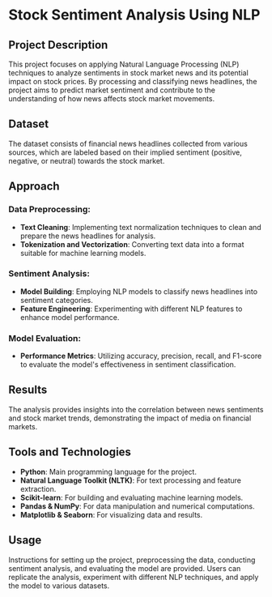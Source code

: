 # Stock Sentiment Analysis Using NLP

## Project Description

This project focuses on applying Natural Language Processing (NLP) techniques to analyze sentiments in stock market news and its potential impact on stock prices. By processing and classifying news headlines, the project aims to predict market sentiment and contribute to the understanding of how news affects stock market movements.

## Dataset

The dataset consists of financial news headlines collected from various sources, which are labeled based on their implied sentiment (positive, negative, or neutral) towards the stock market.

## Approach

### Data Preprocessing:
- **Text Cleaning**: Implementing text normalization techniques to clean and prepare the news headlines for analysis.
- **Tokenization and Vectorization**: Converting text data into a format suitable for machine learning models.

### Sentiment Analysis:
- **Model Building**: Employing NLP models to classify news headlines into sentiment categories.
- **Feature Engineering**: Experimenting with different NLP features to enhance model performance.

### Model Evaluation:
- **Performance Metrics**: Utilizing accuracy, precision, recall, and F1-score to evaluate the model's effectiveness in sentiment classification.

## Results

The analysis provides insights into the correlation between news sentiments and stock market trends, demonstrating the impact of media on financial markets.

## Tools and Technologies

- **Python**: Main programming language for the project.
- **Natural Language Toolkit (NLTK)**: For text processing and feature extraction.
- **Scikit-learn**: For building and evaluating machine learning models.
- **Pandas & NumPy**: For data manipulation and numerical computations.
- **Matplotlib & Seaborn**: For visualizing data and results.

## Usage

Instructions for setting up the project, preprocessing the data, conducting sentiment analysis, and evaluating the model are provided. Users can replicate the analysis, experiment with different NLP techniques, and apply the model to various datasets.
